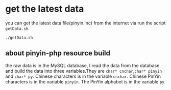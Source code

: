 # get the latest data #

you can get the latest data file(pinyin.inc) from the internet via run the script `getData.sh`.

```
./getData.sh
```

## about pinyin-php resource build ##

the raw data is in the MySQL database, I read the data from the database and build the data into three variables.They are `char* cnchar`,`char* pinyin` and `char* py`. Chinese characters is in the variable `cnchar`. Chinese PinYin characters is in the variable `pinyin`. The PinYin alphabet is in the variable `py`.
